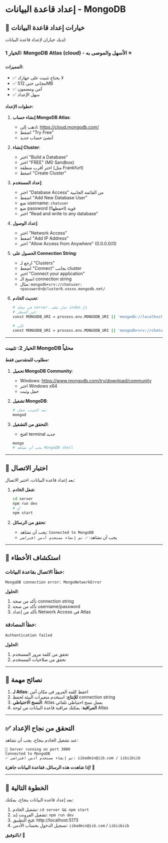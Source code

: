 # إعداد قاعدة البيانات - MongoDB

## 🚀 **خيارات إعداد قاعدة البيانات**

لديك خياران لإعداد قاعدة البيانات:

### الخيار 1: MongoDB Atlas (cloud) - **الأسهل والموصى به** ⭐

#### المميزات:
- ✅ لا يحتاج تثبيت على جهازك
- ✅ مجاني حتى 512MB
- ✅ آمن ومضمون
- ✅ سهل الإعداد

#### خطوات الإعداد:

1. **إنشاء حساب MongoDB Atlas**:
   - اذهب إلى: https://cloud.mongodb.com/
   - اضغط "Try Free"
   - أنشئ حساب جديد

2. **إنشاء Cluster**:
   - اختر "Build a Database"
   - اختر "FREE" (M0 Sandbox)
   - اختر أقرب منطقة (مثل Frankfurt)
   - اضغط "Create Cluster"

3. **إعداد المستخدم**:
   - اختر "Database Access" من القائمة الجانبية
   - اضغط "Add New Database User"
   - ضع username: `chatuser`
   - ضع password قوية (احفظها!)
   - اختر "Read and write to any database"

4. **إعداد الوصول**:
   - اختر "Network Access"
   - اضغط "Add IP Address"
   - اختر "Allow Access from Anywhere" (0.0.0.0/0)

5. **الحصول على Connection String**:
   - ارجع لـ "Clusters"
   - اضغط "Connect" بجانب cluster
   - اختر "Connect your application"
   - انسخ الـ connection string
   - مثال: `mongodb+srv://chatuser:<password>@cluster0.xxxxx.mongodb.net/`

6. **تحديث الخادم**:
   ```bash
   # في مجلد server، عدل ملف index.js
   # غير السطر:
   const MONGODB_URI = process.env.MONGODB_URI || 'mongodb://localhost:27017/chatapp';
   
   # إلى:
   const MONGODB_URI = process.env.MONGODB_URI || 'mongodb+srv://chatuser:YOUR_PASSWORD@cluster0.xxxxx.mongodb.net/chatapp';
   ```

---

### الخيار 2: تثبيت MongoDB محلياً

#### مطلوب للمتقدمين فقط:

1. **تحميل MongoDB Community**:
   - Windows: https://www.mongodb.com/try/download/community
   - اختر Windows x64
   - حمل وثبت

2. **تشغيل MongoDB**:
   ```bash
   # بعد التثبيت، شغل:
   mongod
   ```

3. **التحقق من التشغيل**:
   - افتح terminal جديد
   ```bash
   mongo
   # يجب أن تشاهد MongoDB shell
   ```

---

## 🔧 **اختبار الاتصال**

بعد إعداد قاعدة البيانات، اختبر الاتصال:

1. **شغل الخادم**:
   ```bash
   cd server
   npm run dev
   # أو
   npm start
   ```

2. **تحقق من الرسائل**:
   - يجب أن تشاهد: `Connected to MongoDB`
   - يجب أن تشاهد: `✅ تم إنشاء مستخدم أدمن افتراضي`

---

## 🚨 **استكشاف الأخطاء**

### خطأ الاتصال بقاعدة البيانات:

```
MongoDB connection error: MongoNetworkError
```

**الحلول**:
1. تأكد من صحة connection string
2. تأكد من صحة username/password
3. تأكد من إعداد Network Access في Atlas

### خطأ المصادقة:

```
Authentication failed
```

**الحلول**:
1. تحقق من كلمة مرور المستخدم
2. تحقق من صلاحيات المستخدم

---

## 🎯 **نصائح مهمة**

1. **لـ Atlas**: احفظ كلمة المرور في مكان آمن
2. **للإنتاج**: استخدم متغيرات البيئة لحفظ connection string
3. **النسخ الاحتياطي**: Atlas يعمل نسخ احتياطي تلقائي
4. **المراقبة**: يمكنك مراقبة قاعدة البيانات من لوحة Atlas

---

## ✅ **التحقق من نجاح الإعداد**

عند تشغيل الخادم بنجاح، يجب أن تشاهد:

```
🚀 Server running on port 3000
Connected to MongoDB
✅ تم إنشاء مستخدم أدمن افتراضي: iibadmin@iib.com / iibiibiib
```

**إذا شاهدت هذه الرسائل، فقاعدة البيانات جاهزة! 🎉**

---

## 🔄 **الخطوة التالية**

بعد إعداد قاعدة البيانات بنجاح، يمكنك:

1. تشغيل الخادم: `cd server && npm start`
2. تشغيل الفرونت إند: `npm run dev`
3. فتح التطبيق: http://localhost:5173
4. تسجيل الدخول بحساب الأدمن: `iibadmin@iib.com` / `iibiibiib`

**بالتوفيق! 🚀** 